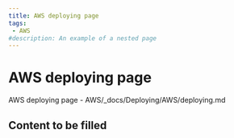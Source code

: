 ```yaml
---
title: AWS deploying page
tags:
 - AWS
#description: An example of a nested page
---
```


# AWS deploying page

AWS deploying page - AWS/_docs/Deploying/AWS/deploying.md

## Content to be filled
